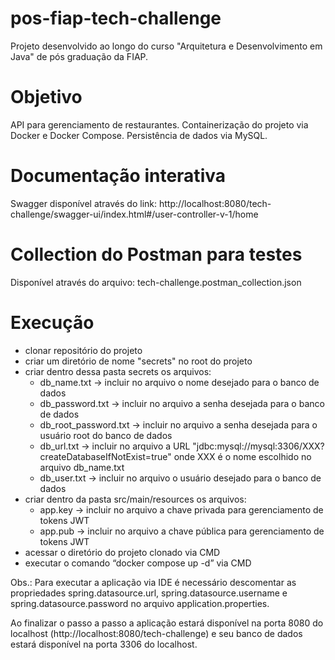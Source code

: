 # pos-fiap-tech-challenge
Projeto desenvolvido ao longo do curso "Arquitetura e Desenvolvimento em Java" de pós graduação da FIAP.

# Objetivo
API para gerenciamento de restaurantes. Containerização do projeto via Docker e Docker Compose. Persistência de dados via MySQL.

# Documentação interativa
Swagger disponível através do link: http://localhost:8080/tech-challenge/swagger-ui/index.html#/user-controller-v-1/home

# Collection do Postman para testes
Disponível através do arquivo: tech-challenge.postman_collection.json

# Execução
- clonar repositório do projeto
- criar um diretório de nome "secrets" no root do projeto
- criar dentro dessa pasta secrets os arquivos:
    - db_name.txt -> incluir no arquivo o nome desejado para o banco de dados
    - db_password.txt -> incluir no arquivo a senha desejada para o banco de dados
    - db_root_password.txt -> incluir no arquivo a senha desejada para o usuário root do banco de dados
    - db_url.txt -> incluir no arquivo a URL "jdbc:mysql://mysql:3306/XXX?createDatabaseIfNotExist=true" onde XXX é o nome escolhido no arquivo db_name.txt
    - db_user.txt -> incluir no arquivo o usuário desejado para o banco de dados
- criar dentro da pasta src/main/resources os arquivos:
  - app.key -> incluir no arquivo a chave privada para gerenciamento de tokens JWT
  - app.pub -> incluir no arquivo a chave pública para gerenciamento de tokens JWT
- acessar o diretório do projeto clonado via CMD
- executar o comando “docker compose up -d” via CMD

Obs.: Para executar a aplicação via IDE é necessário descomentar as propriedades spring.datasource.url, spring.datasource.username e spring.datasource.password no arquivo application.properties.

Ao finalizar o passo a passo a aplicação estará disponível na porta 8080 do localhost (http://localhost:8080/tech-challenge) e seu banco de dados estará disponível na porta 3306 do localhost.
